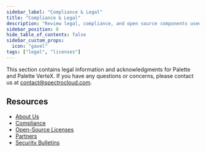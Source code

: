 ```yaml
---
sidebar_label: "Compliance & Legal"
title: "Compliance & Legal"
description: "Review legal, compliance, and open source components used in Palette."
sidebar_position: 0
hide_table_of_contents: false
sidebar_custom_props:
  icon: "gavel"
tags: ["legal", "licenses"]
---
```


This section contains legal information and acknowledgments for Palette and Palette VerteX. If you have any questions or
concerns, please contact us at [contact@spectrocloud.com](mailto:contact@spectrocloud.com).

## Resources

- [About Us](https://www.spectrocloud.com/company)
- [Compliance](./compliance.md)
- [Open-Source Licenses](./oss-licenses-index/oss-licenses-index.md)
- [Partners](https://www.spectrocloud.com/partners)
- [Security Bulletins](../security-bulletins/security-bulletins.md)
